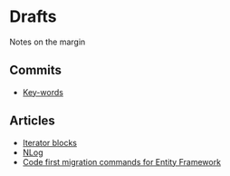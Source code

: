 # Drafts
Notes on the margin

## Commits
- [Key-words](https://seesparkbox.com/foundry/semantic_commit_messages)
## Articles
- [Iterator blocks](https://blogs.msdn.microsoft.com/ericlippert/tag/iterators/)
- [NLog](https://github.com/NLog/NLog/wiki/Tutorial)
- [Code first migration commands for Entity Framework](http://www.mortenanderson.net/code-first-migrations-for-entity-framework)
